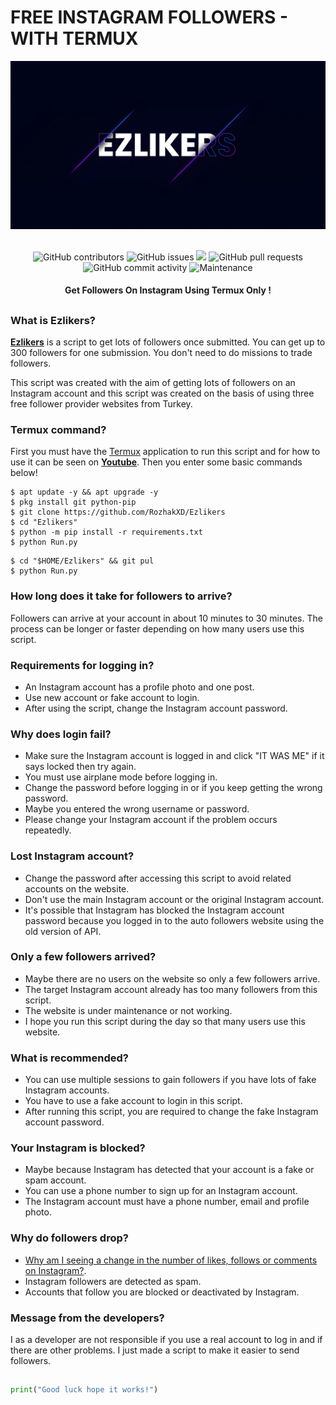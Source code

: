 # FREE INSTAGRAM FOLLOWERS - WITH TERMUX
<div align="center">
  <img src="Data/Ezlikers.png">
  <br>
  <br>
  <p>
    <img alt="GitHub contributors" src="https://img.shields.io/github/contributors/rozhakxd/Ezlikers">
    <img alt="GitHub issues" src="https://img.shields.io/github/issues/rozhakxd/Ezlikers">
    <img src="https://img.shields.io/badge/PRs-welcome-brightgreen.svg?style=shields">
    <img alt="GitHub pull requests" src="https://img.shields.io/github/issues-pr/rozhakxd/Ezlikers">
    <img alt="GitHub commit activity" src="https://img.shields.io/github/commit-activity/m/rozhakxd/Ezlikers">
    <img alt="Maintenance" src="https://img.shields.io/maintenance/no/2023">
  </p>
  <h4> Get Followers On Instagram Using Termux Only ! </h4>
</div>

##

### What is Ezlikers?
[**Ezlikers**](https://github.com/RozhakXD/Ezlikers) is a script to get lots of followers once submitted. You can get up to 300 followers for one submission. You don't need to do missions to trade followers.

This script was created with the aim of getting lots of followers on an Instagram account and this script was created on the basis of using three free follower provider websites from Turkey.

### Termux command?
First you must have the [Termux](https://f-droid.org/repo/com.termux_118.apk) application to run this script and for how to use it can be seen on [**Youtube**](https://youtube.com/rozhakid). Then you enter some basic commands below!
```
$ apt update -y && apt upgrade -y
$ pkg install git python-pip
$ git clone https://github.com/RozhakXD/Ezlikers
$ cd "Ezlikers"
$ python -m pip install -r requirements.txt
$ python Run.py
```

```
$ cd "$HOME/Ezlikers" && git pul
$ python Run.py
```

### How long does it take for followers to arrive?
Followers can arrive at your account in about 10 minutes to 30 minutes. The process can be longer or faster depending on how many users use this script.

### Requirements for logging in?

- An Instagram account has a profile photo and one post.
- Use new account or fake account to login.
- After using the script, change the Instagram account password.

### Why does login fail?

- Make sure the Instagram account is logged in and click "IT WAS ME" if it says locked then try again.
- You must use airplane mode before logging in.
- Change the password before logging in or if you keep getting the wrong password.
- Maybe you entered the wrong username or password.
- Please change your Instagram account if the problem occurs repeatedly.

### Lost Instagram account?

- Change the password after accessing this script to avoid related accounts on the website.
- Don't use the main Instagram account or the original Instagram account.
- It's possible that Instagram has blocked the Instagram account password because you logged in to the auto followers website using the old version of API.

### Only a few followers arrived?

- Maybe there are no users on the website so only a few followers arrive.
- The target Instagram account already has too many followers from this script.
- The website is under maintenance or not working.
- I hope you run this script during the day so that many users use this website.

### What is recommended?

- You can use multiple sessions to gain followers if you have lots of fake Instagram accounts.
- You have to use a fake account to login in this script.
- After running this script, you are required to change the fake Instagram account password.

### Your Instagram is blocked?

- Maybe because Instagram has detected that your account is a fake or spam account.
- You can use a phone number to sign up for an Instagram account.
- The Instagram account must have a phone number, email and profile photo.

### Why do followers drop?

- [Why am I seeing a change in the number of likes, follows or comments on Instagram?](https://help.instagram.com/572730176521116/?helpref=search&query=Mengapa%20saya%20melihat%20ada%20perubahan%20jumlah%20suka%2C%20ikuti%2C%20atau%20komentar%20di%20Instagram%3F&search_session_id=&sr=1).
- Instagram followers are detected as spam.
- Accounts that follow you are blocked or deactivated by Instagram.

### Message from the developers?
I as a developer are not responsible if you use a real account to log in and if there are other problems. I just made a script to make it easier to send followers.

##
```python
print("Good luck hope it works!")
```
##
